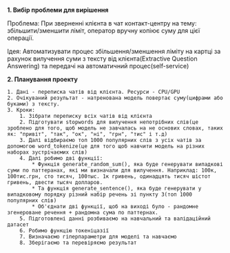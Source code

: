 **1. Вибір проблеми для вирішення**

Проблема: При зверненні клієнта в чат контакт-центру на тему: збільшити/зменшити ліміт, оператор вручну копіює суму для цієї операції.

Ідея: Автоматизувати процес збільшення/зменшення ліміту на картці за рахунок вилучення суми з тексту від клієнта(Extractive Question Answering) та передачі на автоматичний процес(self-service)


**2. Планування проекту**

    1. Дані - переписка чатів від клієнта. Ресурси - CPU/GPU
    2. Очікуваний результат - натренована модель повертає суму(цифрами або буками) з тексту.
    3. Кроки:
        1. Зібрати переписку всіх чатів від клієнта
        2. Підготувати stopwords для вилучення непотрібних слів(це зроблено для того, щоб модель не завчалась на не основих словах, таких як: "привіт", "так", "ок", "ні", "грн", "тис" і т.д)
        3. Далі відбираємо топ 1000 популярних слів з усіх чатів за допомогою word_tokenize(це для того щоб навчити модель на різних наборах зустрічаємих слів)
        4. Далі робимо дві функції:
            * Функція generate_random_sum(), яка буде генерувати випадкові суми по паттеранах, які ми визначали для вилучення. Наприклад: 100к, 100тис.грн, сто тисяч, 100тыс. 1к гривень, одинадцять тисяч шістот гривень, двести тысяч долларов.
            * Та функція generate_sentence(), яка буде генерувати у випадковому порядку різний набір речень зі пункту 3(топ 1000 популярних слів)
            * Об'єднати дві функції, щоб на виході було - рандомне згенероване речення + рандомна сума по паттернах.
        5. Підготовлені данні розбиваємо на навчальний та валідаційний датасет
        6. Робимо функцію токеніцазії
        7. Визначаємо гіперпараметри для моделі та навчаємо
        8. Зберігаємо та перевіряємо результат
